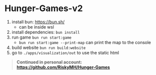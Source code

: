 # Hunger-Games-v2

1. install bun: <https://bun.sh/>
   * can be inside wsl
2. install dependencies: `bun install`
3. run game `bun run start:game`
   * `bun run start:game --print-map` can print the map to the console
4. build website `bun run build:website`
5. go to `./apps/visualization/out` to use the static html


> **Continued in personal account: https://github.com/RiskyMH/Hunger-Games**
